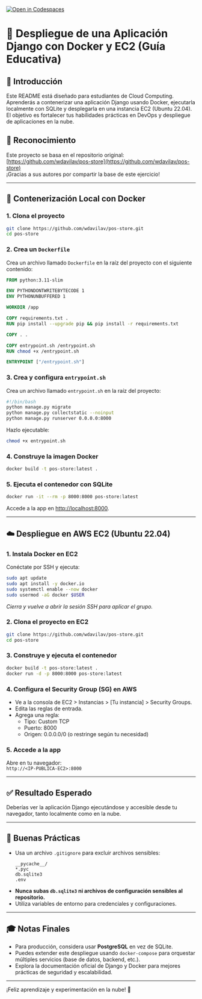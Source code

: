 [![Open in Codespaces](https://classroom.github.com/assets/launch-codespace-2972f46106e565e64193e422d61a12cf1da4916b45550586e14ef0a7c637dd04.svg)](https://classroom.github.com/open-in-codespaces?assignment_repo_id=19666485)
# 🐳 Despliegue de una Aplicación Django con Docker y EC2 (Guía Educativa)

## 📝 Introducción

Este README está diseñado para estudiantes de Cloud Computing. Aprenderás a contenerizar una aplicación Django usando Docker, ejecutarla localmente con SQLite y desplegarla en una instancia EC2 (Ubuntu 22.04). El objetivo es fortalecer tus habilidades prácticas en DevOps y despliegue de aplicaciones en la nube.

## 🔗 Reconocimiento

Este proyecto se basa en el repositorio original:  
[https://github.com/wdavilav/pos-store](https://github.com/wdavilav/pos-store)  
¡Gracias a sus autores por compartir la base de este ejercicio!

---

## 🐳 Contenerización Local con Docker

### 1. Clona el proyecto

```bash
git clone https://github.com/wdavilav/pos-store.git
cd pos-store
```

### 2. Crea un `Dockerfile`

Crea un archivo llamado `Dockerfile` en la raíz del proyecto con el siguiente contenido:

```dockerfile
FROM python:3.11-slim

ENV PYTHONDONTWRITEBYTECODE 1
ENV PYTHONUNBUFFERED 1

WORKDIR /app

COPY requirements.txt .
RUN pip install --upgrade pip && pip install -r requirements.txt

COPY . .

COPY entrypoint.sh /entrypoint.sh
RUN chmod +x /entrypoint.sh

ENTRYPOINT ["/entrypoint.sh"]
```

### 3. Crea y configura `entrypoint.sh`

Crea un archivo llamado `entrypoint.sh` en la raíz del proyecto:

```bash
#!/bin/bash
python manage.py migrate
python manage.py collectstatic --noinput
python manage.py runserver 0.0.0.0:8000
```

Hazlo ejecutable:

```bash
chmod +x entrypoint.sh
```

### 4. Construye la imagen Docker

```bash
docker build -t pos-store:latest .
```

### 5. Ejecuta el contenedor con SQLite

```bash
docker run -it --rm -p 8000:8000 pos-store:latest
```

Accede a la app en [http://localhost:8000](http://localhost:8000).

---

## ☁️ Despliegue en AWS EC2 (Ubuntu 22.04)

### 1. Instala Docker en EC2

Conéctate por SSH y ejecuta:

```bash
sudo apt update
sudo apt install -y docker.io
sudo systemctl enable --now docker
sudo usermod -aG docker $USER
```
*Cierra y vuelve a abrir la sesión SSH para aplicar el grupo.*

### 2. Clona el proyecto en EC2

```bash
git clone https://github.com/wdavilav/pos-store.git
cd pos-store
```

### 3. Construye y ejecuta el contenedor

```bash
docker build -t pos-store:latest .
docker run -d -p 8000:8000 pos-store:latest
```

### 4. Configura el Security Group (SG) en AWS

- Ve a la consola de EC2 > Instancias > [Tu instancia] > Security Groups.
- Edita las reglas de entrada.
- Agrega una regla:
    - Tipo: Custom TCP
    - Puerto: 8000
    - Origen: 0.0.0.0/0 (o restringe según tu necesidad)

### 5. Accede a la app

Abre en tu navegador:  
`http://<IP-PUBLICA-EC2>:8000`

---

## ✅ Resultado Esperado

Deberías ver la aplicación Django ejecutándose y accesible desde tu navegador, tanto localmente como en la nube.

---

## 🧼 Buenas Prácticas

- Usa un archivo `.gitignore` para excluir archivos sensibles:
    ```
    __pycache__/
    *.pyc
    db.sqlite3
    .env
    ```
- **Nunca subas `db.sqlite3` ni archivos de configuración sensibles al repositorio.**
- Utiliza variables de entorno para credenciales y configuraciones.

---

## 🎓 Notas Finales

- Para producción, considera usar **PostgreSQL** en vez de SQLite.
- Puedes extender este despliegue usando `docker-compose` para orquestar múltiples servicios (base de datos, backend, etc.).
- Explora la documentación oficial de Django y Docker para mejores prácticas de seguridad y escalabilidad.

---

¡Feliz aprendizaje y experimentación en la nube! 🚀
